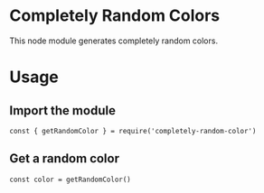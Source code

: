 # Completely Random Colors
This node module generates completely random colors.

# Usage
## Import the module
```
const { getRandomColor } = require('completely-random-color')
```
## Get a random color
```
const color = getRandomColor()
```
